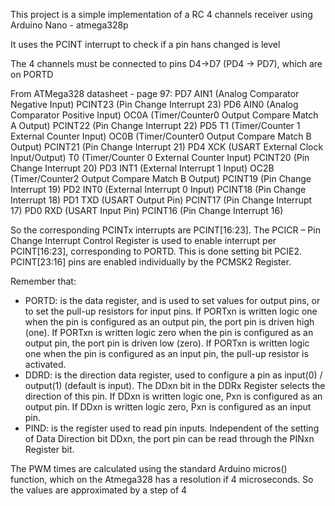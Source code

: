 This project is a simple implementation of a RC 4 channels receiver using Arduino Nano - atmega328p

It uses the PCINT interrupt to check if a pin hans changed is level

The 4 channels must be connected to pins D4->D7 (PD4 -> PD7), which are on PORTD

From ATMega328 datasheet - page 97:
PD7 
    AIN1 (Analog Comparator Negative Input)
    PCINT23 (Pin Change Interrupt 23)
PD6
    AIN0 (Analog Comparator Positive Input)
    OC0A (Timer/Counter0 Output Compare Match A Output)
    PCINT22 (Pin Change Interrupt 22)
PD5
    T1 (Timer/Counter 1 External Counter Input)
    OC0B (Timer/Counter0 Output Compare Match B Output)
    PCINT21 (Pin Change Interrupt 21)
PD4
    XCK (USART External Clock Input/Output)
    T0 (Timer/Counter 0 External Counter Input)
    PCINT20 (Pin Change Interrupt 20)
PD3
    INT1 (External Interrupt 1 Input)
    OC2B (Timer/Counter2 Output Compare Match B Output)
    PCINT19 (Pin Change Interrupt 19)
PD2 
    INT0 (External Interrupt 0 Input)
    PCINT18 (Pin Change Interrupt 18)
    PD1 TXD (USART Output Pin)
    PCINT17 (Pin Change Interrupt 17)
PD0 
    RXD (USART Input Pin)
    PCINT16 (Pin Change Interrupt 16)

So the corresponding PCINTx interrupts are PCINT[16:23].
The PCICR – Pin Change Interrupt Control Register is used to enable interrupt per PCINT[16:23], corresponding to PORTD. This is done setting bit PCIE2. PCINT[23:16] pins are enabled individually by the PCMSK2 Register.

Remember that:
- PORTD: is the data register, and is used to set values for output pins, or to set the pull-up resistors for input pins. If PORTxn is written logic one when the pin is configured as an output pin, the port pin is driven high (one). If PORTxn is written logic zero when the pin is configured as an output pin, the port pin is driven low (zero). If PORTxn is written logic one when the pin is configured as an input pin, the pull-up resistor is activated.
- DDRD: is the direction data register, used to configure a pin as input(0) / output(1) (default is input). The DDxn bit in the DDRx Register selects the direction of this pin. If DDxn is written logic one, Pxn is configured as an output pin. If DDxn is written logic zero, Pxn is configured as an input pin.
- PIND: is the register used to read pin inputs. Independent of the setting of Data Direction bit DDxn, the port pin can be read through the PINxn Register bit.

The PWM times are calculated using the standard Arduino micros() function, which on the Atmega328 has a resolution if 4 microseconds. So the values are approximated by a step of 4

